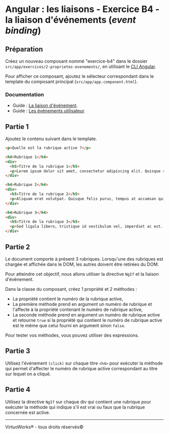 # Angular : les liaisons - Exercice B4 - la liaison d'événements (_event binding_)


## Préparation
Créez un nouveau composant nommé "exercice-b4" dans le dossier `src/app/exercices/2-proprietes-evenements/`, en utilisant le [CLI Angular](https://angular.io/cli).

Pour afficher ce composant, ajoutez le sélecteur correspondant dans le template du composant principal (`src/app/app.component.html`).

### Documentation
- Guide : [La liaison d'événement](https://angular.io/guide/template-syntax#event-binding-event).
- Guide : [Les événements utilisateur](https://angular.io/guide/user-input).


## Partie 1
Ajoutez le contenu suivant dans le template.

``` html
<p>Quelle est la rubrique active ?</p>

<h4>Rubrique 1</h4>
<div>
  <h5>Titre de la rubrique 1</h5>
  <p>Lorem ipsum dolor sit amet, consectetur adipiscing elit. Quisque sapien nulla, laoreet consectetur urna et, elementum suscipit magna. Aliquam erat volutpat. Quisque felis purus, tempus at accumsan quis, molestie in elit.</p>
</div>

<h4>Rubrique 2</h4>
<div>
  <h5>Titre de la rubrique 2</h5>
  <p>Aliquam erat volutpat. Quisque felis purus, tempus at accumsan quis, molestie in elit. Lorem ipsum dolor sit amet, consectetur adipiscing elit. Quisque sapien nulla, laoreet consectetur urna et, elementum suscipit magna.</p>
</div>

<h4>Rubrique 3</h4>
<div>
  <h5>Titre de la rubrique 3</h5>
  <p>Sed ligula libero, tristique id vestibulum vel, imperdiet ac est. Nulla venenatis posuere neque eget venenatis. Nulla congue est neque, nec dapibus tellus gravida ac. Donec ligula massa, molestie at placerat eu, hendrerit sed eros. In elementum ipsum sit amet consequat fringilla.</p>
</div>
```


## Partie 2
Le document comporte à présent 3 rubriques. Lorsqu'une des rubriques est chargée et affichée dans le DOM, les autres doivent être retirées du DOM.

Pour atteindre cet objectif, nous allons utiliser la directive `NgIf` et la liaison d'événement.

Dans la classe du composant, créez 1 propriété et 2 méthodes :
- La propriété contient le numéro de la rubrique active,
- La première méthode prend en argument un numéro de rubrique et l'affecte à la propriété contenant le numéro de rubrique active,
- La seconde méthode prend en argument un numéro de rubrique active et retourne `true` si la propriété qui contient le numéro de rubrique active est le même que celui fourni en argument sinon `false`.

Pour tester vos méthodes, vous pouvez utiliser des expressions.


## Partie 3
Utilisez l'événement `(click)` sur chaque titre `<h4>` pour exécuter la méthode qui permet d'affecter le numéro de rubrique active correspondant au titre sur lequel on a cliqué.


## Partie 4
Utilisez la directive `NgIf` sur chaque div qui contient une rubrique pour exécuter la méthode qui indique s'il est vrai ou faux que la rubrique concernée est active.

---

VirtuoWorks® - tous droits réservés©